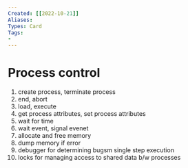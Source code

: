 ```yaml
---
Created: [[2022-10-21]]
Aliases: 
Types: Card
Tags: 
- 
---
```

# Process control
1. create process, terminate process
2. end, abort
3. load, execute
4. get process attributes, set process attributes
5. wait for time
6. wait event, signal evenet
7. allocate and free memory
8. dump memory if error
9. debugger for determining bugsm single step execution
10. locks for managing access to shared data b/w processes